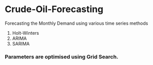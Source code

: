 # Crude-Oil-Forecasting
Forecasting the Monthly Demand using various time series methods
1. Holt-Winters 
2. ARIMA
3. SARIMA

### Parameters are optimised using Grid Search.
